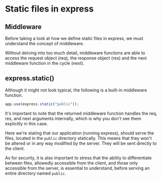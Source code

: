 # Static files in express

## Middleware
Before taking a look at how we define static files in express, we must understand the concept of middleware.

Without delving into too much detail, middleware functions are able to access the request object (req), the response object (res) and the next middleware function in the cycle (next).

## express.static()
Although it might not look typical, the following is a built-in middleware function.

```javascript
app.use(express.static("public"));
```
It's important to note that the returned middleware function handles the req, res, and next arguments internally, which is why you don't see them explicitly in this case.

Here we're stating that our application (running express), should serve the files, located in the `public` directory statically.
This means that they won't be altered or in any way modified by the server. They will be sent directly to the client.

As for security, it is also important to stress that the ability to differentiate between files, allowedly accessible from the client, and those only accessible from the server, is essential to understand, before serving an entire directory named `public`.
